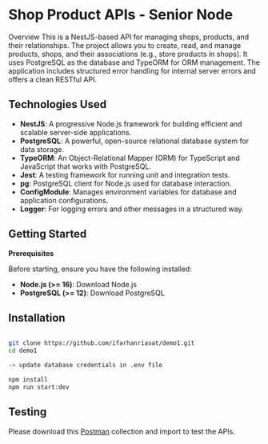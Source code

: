 
# Shop Product APIs - Senior Node
Overview
This is a NestJS-based API for managing shops, products, and their relationships. The project allows you to create, read, and manage products, shops, and their associations (e.g., store products in shops). It uses PostgreSQL as the database and TypeORM for ORM management. The application includes structured error handling for internal server errors and offers a clean RESTful API.

## Technologies Used
- **NestJS**: A progressive Node.js framework for building efficient and scalable server-side applications.
- **PostgreSQL**: A powerful, open-source relational database system for data storage.
- **TypeORM**: An Object-Relational Mapper (ORM) for TypeScript and JavaScript that works with PostgreSQL.
- **Jest**: A testing framework for running unit and integration tests.
- **pg**: PostgreSQL client for Node.js used for database interaction.
- **ConfigModule**: Manages environment variables for database and application configurations.
- **Logger**: For logging errors and other messages in a structured way.


## Getting Started
**Prerequisites**

Before starting, ensure you have the following installed:

- **Node.js (>= 16)**: Download Node.js
- **PostgreSQL (>= 12)**: Download PostgreSQL


## Installation

```bash

git clone https://github.com/ifarhanriasat/demo1.git
cd demo1

-> update database credentials in .env file

npm install 
npm run start:dev

```

## Testing

Please download this [Postman](https://drive.google.com/file/d/1_JudK2_KB6-V-OT9UnKDLMxVdL2TijeI/view?usp=sharing) collection and import to test the APIs.